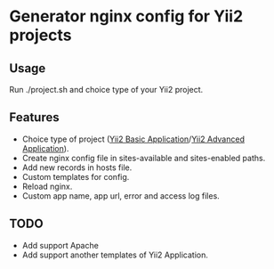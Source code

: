 # Generator nginx config for Yii2 projects

## Usage

Run ./project.sh and choice type of your Yii2 project.


## Features

* Choice type of project ([Yii2 Basic Application](https://github.com/yiisoft/yii2-app-basic)/[Yii2 Advanced Application](https://github.com/yiisoft/yii2-app-advanced)).
* Create nginx config file in sites-available and sites-enabled paths.
* Add new records in hosts file.
* Custom templates for config.
* Reload nginx.
* Custom app name, app url, error and access log files.

## TODO

* Add support Apache
* Add support another templates of Yii2 Application.